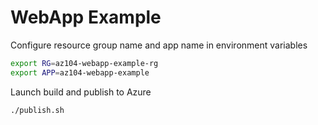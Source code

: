 # WebApp Example

Configure resource group name and app name in environment variables

```bash
export RG=az104-webapp-example-rg
export APP=az104-webapp-example
```

Launch build and publish to Azure

```bash
./publish.sh
```
